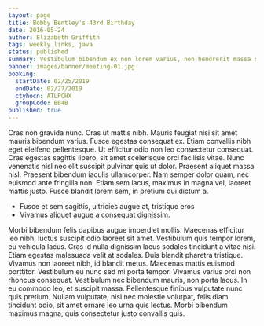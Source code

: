 ```yaml
---
layout: page
title: Bobby Bentley's 43rd Birthday
date: 2016-05-24
author: Elizabeth Griffith
tags: weekly links, java
status: published
summary: Vestibulum bibendum ex non lorem varius, non hendrerit massa sollicitudin.
banner: images/banner/meeting-01.jpg
booking:
  startDate: 02/25/2019
  endDate: 02/27/2019
  ctyhocn: ATLPCHX
  groupCode: BB4B
published: true
---
```

Cras non gravida nunc. Cras ut mattis nibh. Mauris feugiat nisi sit amet mauris bibendum varius. Fusce egestas consequat ex. Etiam convallis nibh eget eleifend pellentesque. Ut efficitur odio non leo consectetur consequat. Cras egestas sagittis libero, sit amet scelerisque orci facilisis vitae. Nunc venenatis nisl nec elit suscipit pulvinar quis ut dolor. Praesent aliquet massa nisl. Praesent bibendum iaculis ullamcorper. Nam semper dolor quam, nec euismod ante fringilla non. Etiam sem lacus, maximus in magna vel, laoreet mattis justo. Fusce blandit lorem sem, in pretium dui dictum a.

* Fusce et sem sagittis, ultricies augue at, tristique eros
* Vivamus aliquet augue a consequat dignissim.

Morbi bibendum felis dapibus augue imperdiet mollis. Maecenas efficitur leo nibh, luctus suscipit odio laoreet sit amet. Vestibulum quis tempor lorem, eu vehicula lacus. Cras id nulla dignissim lacus sodales tincidunt a vitae nisi. Etiam egestas malesuada velit at sodales. Duis blandit pharetra tristique. Vivamus non laoreet nibh, id blandit metus. Maecenas mattis euismod porttitor.
Vestibulum eu nunc sed mi porta tempor. Vivamus varius orci non rhoncus consequat. Vestibulum nec bibendum mauris, non porta lacus. In eu commodo leo, et suscipit massa. Pellentesque finibus vulputate nunc quis pretium. Nullam vulputate, nisl nec molestie volutpat, felis diam tincidunt odio, sit amet ornare leo urna quis lectus. Morbi bibendum maximus magna, quis consectetur justo convallis quis.
